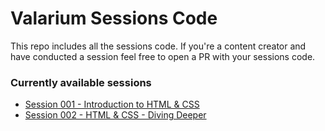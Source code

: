 # Valarium Sessions Code

This repo includes all the sessions code. If you're a content creator and have conducted a session feel free to open a PR with your sessions code.

### Currently available sessions
- [Session 001 - Introduction to HTML & CSS](./Session%20001%20-%20Introduction%20to%20HTML%20%26%20CSS)
- [Session 002 - HTML & CSS - Diving Deeper](./Session%20002%20-%20HTML%20%26%20CSS%20-%20Diving%20Deeper)